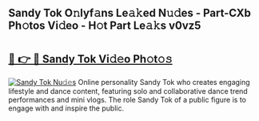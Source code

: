 ## Sandy Tok O𝚗lyf𝚊ns Le𝚊𝚔ed N𝚞𝚍es - Part-CXb Ph𝚘tos Vi𝚍eo - H𝚘t Part Le𝚊𝚔s v0vz5

# <h2><a href="http://hf8bctt.feru.top/?c=Sandy+Tok">🔗 👉 🔴 Sandy Tok Vi𝚍𝚎o Ph𝚘t𝚘𝚜</a></h2>

[![Sandy Tok Nu𝚍𝚎s](https://i.imgur.com/0TWrTi3.gif)](http://hf8bctt.feru.top/?c=Sandy+Tok)
Online personality Sandy Tok who creates engaging lifestyle and dance content, featuring solo and collaborative dance trend performances and mini vlogs. The role Sandy Tok of a public figure is to engage with and inspire the public. 
